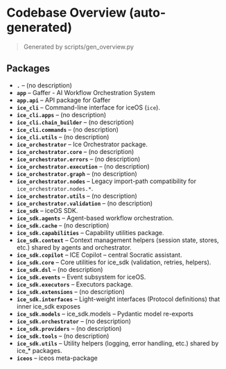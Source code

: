 # Codebase Overview (auto-generated)

> Generated by scripts/gen_overview.py

## Packages

- **`.`** – (no description)
- **`app`** – Gaffer - AI Workflow Orchestration System
- **`app.api`** – API package for Gaffer
- **`ice_cli`** – Command-line interface for iceOS (``ice``).
- **`ice_cli.apps`** – (no description)
- **`ice_cli.chain_builder`** – (no description)
- **`ice_cli.commands`** – (no description)
- **`ice_cli.utils`** – (no description)
- **`ice_orchestrator`** – Ice Orchestrator package.
- **`ice_orchestrator.core`** – (no description)
- **`ice_orchestrator.errors`** – (no description)
- **`ice_orchestrator.execution`** – (no description)
- **`ice_orchestrator.graph`** – (no description)
- **`ice_orchestrator.nodes`** – Legacy import-path compatibility for `ice_orchestrator.nodes.*`.
- **`ice_orchestrator.utils`** – (no description)
- **`ice_orchestrator.validation`** – (no description)
- **`ice_sdk`** – iceOS SDK.
- **`ice_sdk.agents`** – Agent-based workflow orchestration.
- **`ice_sdk.cache`** – (no description)
- **`ice_sdk.capabilities`** – Capability utilities package.
- **`ice_sdk.context`** – Context management helpers (session state, stores, etc.) shared by agents and orchestrator.
- **`ice_sdk.copilot`** – ICE Copilot – central Socratic assistant.
- **`ice_sdk.core`** – Core utilities for ice_sdk (validation, retries, helpers).
- **`ice_sdk.dsl`** – (no description)
- **`ice_sdk.events`** – Event subsystem for iceOS.
- **`ice_sdk.executors`** – Executors package.
- **`ice_sdk.extensions`** – (no description)
- **`ice_sdk.interfaces`** – Light-weight interfaces (Protocol definitions) that inner ice_sdk exposes
- **`ice_sdk.models`** – ice_sdk.models – Pydantic model re-exports
- **`ice_sdk.orchestrator`** – (no description)
- **`ice_sdk.providers`** – (no description)
- **`ice_sdk.tools`** – (no description)
- **`ice_sdk.utils`** – Utility helpers (logging, error handling, etc.) shared by ice_* packages.
- **`iceos`** – iceos meta-package
